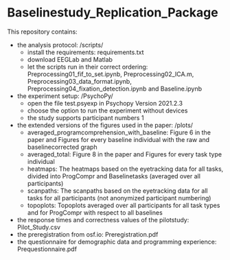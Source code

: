 # Baselinestudy_Replication_Package
This repository contains:
- the analysis protocol: /scripts/
    - install the requirements: requirements.txt
    - download EEGLab and Matlab
    - let the scripts run in their correct ordering: Preprocessing01_fif_to_set.ipynb, Preprocessing02_ICA.m, Preprocessing03_data_format.ipynb, Preprocessing04_fixation_detection.ipynb and Baseline.ipynb
- the experiment setup: /PsychoPy/
    - open the file test.psyexp in Psychopy Version 2021.2.3
    - choose the option to run the experiment without devices
    - the study supports participant numbers 1
- the extended versions of the figures used in the paper: /plots/
    - averaged_programcomprehension_with_baseline: Figure 6 in the paper and Figures for every baseline individual with the raw and baselinecorrected graph
    - averaged_total: Figure 8 in the paper and Figures for every task type individual
    - heatmaps: The heatmaps based on the eyetracking data for all tasks, divided into ProgCompr and Baselinetasks (averaged over all participants)
    - scanpaths: The scanpaths based on the eyetracking data for all tasks for all participants (not anonymized participant numbering)
    - topoplots: Topoplots averaged over all participants for all task types and for ProgCompr with respect to all baselines
- the response times and correctness values of the pilotstudy: Pilot_Study.csv
- the preregistration from osf.io: Preregistration.pdf
- the questionnaire for demographic data and programming experience: Prequestionnaire.pdf
